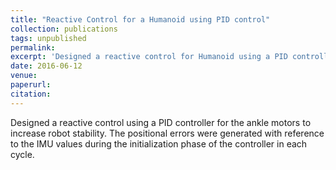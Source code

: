 ```yaml
---
title: "Reactive Control for a Humanoid using PID control"
collection: publications
tags: unpublished
permalink: 
excerpt: 'Designed a reactive control for Humanoid using a PID controller for the ankle motors to increase robot stability.'
date: 2016-06-12
venue: 
paperurl: 
citation: 
---
```

Designed a reactive control using a PID controller for the ankle motors to increase robot stability. The positional errors were generated with reference to the IMU values during the initialization phase of the controller in each cycle.
